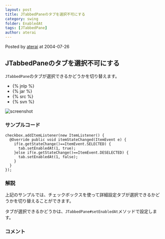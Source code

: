 ```yaml
---
layout: post
title: JTabbedPaneのタブを選択不可にする
category: swing
folder: EnabledAt
tags: [JTabbedPane]
author: aterai
---
```


Posted by [aterai](http://terai.xrea.jp/aterai.html) at 2004-07-26

## JTabbedPaneのタブを選択不可にする
`JTabbedPane`のタブが選択できるかどうかを切り替えます。

- {% jnlp %}
- {% jar %}
- {% src %}
- {% svn %}

<!-- dummy comment line for breaking list -->

![screenshot](http://lh4.ggpht.com/_9Z4BYR88imo/TQTMLdSGopI/AAAAAAAAAYw/aRU27uh4vuQ/s800/EnabledAt.png)

### サンプルコード
<pre class="prettyprint"><code>checkbox.addItemListener(new ItemListener() {
  @Override public void itemStateChanged(ItemEvent e) {
    if(e.getStateChange()==ItemEvent.SELECTED) {
      tab.setEnabledAt(1, true);
    }else if(e.getStateChange()==ItemEvent.DESELECTED) {
      tab.setEnabledAt(1, false);
    }
  }
});
</code></pre>

### 解説
上記のサンプルでは、チェックボックスを使って詳細設定タブが選択できるかどうかを切り替えることができます。

タブが選択できるかどうかは、`JTabbedPane#setEnabledAt`メソッドで設定します。

### コメント
